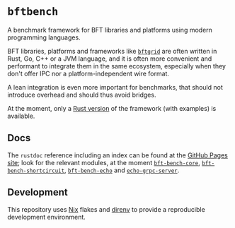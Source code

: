 # `bftbench`

A benchmark framework for BFT libraries and platforms using modern programming languages.

BFT libraries, platforms and frameworks like [`bftgrid`] are often written in Rust,
Go, C++ or a JVM language, and it is often more convenient and performant
to integrate them in the same ecosystem, especially when they don't offer IPC
nor a platform-independent wire format.

A lean integration is even more important for benchmarks, that should not introduce
overhead and should thus avoid bridges.

At the moment, only a [Rust version](./rust) of the framework (with examples) is available.

[`bftgrid`]: https://github.com/dreamtimecircles/bftgrid

## Docs

The `rustdoc` reference including an index can be found at the [GitHub Pages site];
look for the relevant modules, at the moment [`bft-bench-core`], [`bft-bench-shortcircuit`],
[`bft-bench-echo`] and [`echo-grpc-server`].

[GitHub Pages site]: https://dreamtimecircles.github.io/bftbench
[`bft-bench-core`]: https://dreamtimecircles.github.io/bftbench/bft_bench_core
[`bft-bench-shortcircuit`]: https://dreamtimecircles.github.io/bftbench/bft_bench_shortcircuit
[`bft-bench-echo`]: https://dreamtimecircles.github.io/bftbench/bft_bench_echo
[`echo-grpc-server`]: https://dreamtimecircles.github.io/bftbench/echo_grpc_server

## Development

This repository uses [Nix] flakes and [direnv] to provide a reproducible development environment.

[Nix]: https://nixos.org
[direnv]: https://direnv.net
